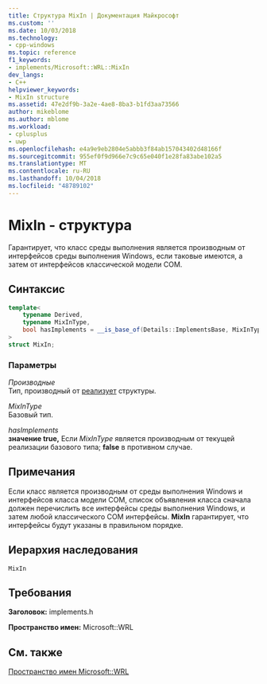 ```yaml
---
title: Структура MixIn | Документация Майкрософт
ms.custom: ''
ms.date: 10/03/2018
ms.technology:
- cpp-windows
ms.topic: reference
f1_keywords:
- implements/Microsoft::WRL::MixIn
dev_langs:
- C++
helpviewer_keywords:
- MixIn structure
ms.assetid: 47e2df9b-3a2e-4ae8-8ba3-b1fd3aa73566
author: mikeblome
ms.author: mblome
ms.workload:
- cplusplus
- uwp
ms.openlocfilehash: e4a9e9eb2804e5abbb3f84ab157043402d48166f
ms.sourcegitcommit: 955ef0f9d966e7c9c65e040f1e28fa83abe102a5
ms.translationtype: MT
ms.contentlocale: ru-RU
ms.lasthandoff: 10/04/2018
ms.locfileid: "48789102"
---
```

# <a name="mixin-structure"></a>MixIn - структура

Гарантирует, что класс среды выполнения является производным от интерфейсов среды выполнения Windows, если таковые имеются, а затем от интерфейсов классической модели COM.

## <a name="syntax"></a>Синтаксис

```cpp
template<
    typename Derived,
    typename MixInType,
    bool hasImplements = __is_base_of(Details::ImplementsBase, MixInType)
>
struct MixIn;
```

### <a name="parameters"></a>Параметры

*Производные*<br/>
Тип, производный от [реализует](../windows/implements-structure.md) структуры.

*MixInType*<br/>
Базовый тип.

*hasImplements*<br/>
**значение true,** Если *MixInType* является производным от текущей реализации базового типа; **false** в противном случае.

## <a name="remarks"></a>Примечания

Если класс является производным от среды выполнения Windows и интерфейсов класса модели COM, список объявления класса сначала должен перечислить все интерфейсы среды выполнения Windows, и затем любой классического COM интерфейсы. **MixIn** гарантирует, что интерфейсы будут указаны в правильном порядке.

## <a name="inheritance-hierarchy"></a>Иерархия наследования

`MixIn`

## <a name="requirements"></a>Требования

**Заголовок:** implements.h

**Пространство имен:** Microsoft::WRL

## <a name="see-also"></a>См. также

[Пространство имен Microsoft::WRL](../windows/microsoft-wrl-namespace.md)